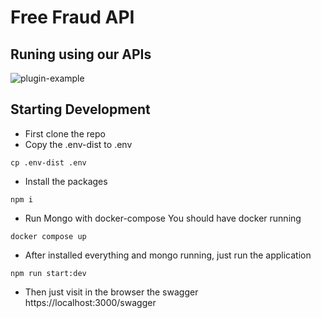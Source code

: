# Free Fraud API

## Runing using our APIs
![plugin-example](https://github.com/user-attachments/assets/e76c45aa-f36a-4fe9-96d1-3f8f362ca378)



## Starting Development

- First clone the repo
- Copy the .env-dist to .env

```
cp .env-dist .env
```

- Install the packages

```
npm i
```

- Run Mongo with docker-compose
  You should have docker running

```
docker compose up
```

- After installed everything and mongo running, just run the application

```
npm run start:dev
```

- Then just visit in the browser the swagger
  https://localhost:3000/swagger
